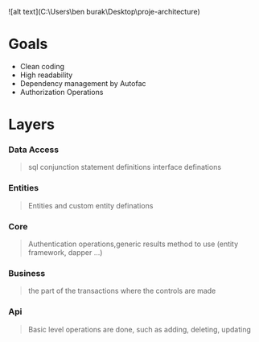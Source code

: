 
![alt text](C:\Users\ben burak\Desktop\proje-architecture)

# Goals
  - Clean coding
  - High readability
  - Dependency management by Autofac
  - Authorization Operations

# Layers

### Data Access
> sql conjunction statement definitions
> interface definations

### Entities
> Entities and custom entity definations

### Core
> Authentication operations,generic results
> method to use (entity framework, dapper ...)

### Business
> the part of the transactions where the controls are made

### Api
> Basic level operations are done, such as adding, deleting, updating
